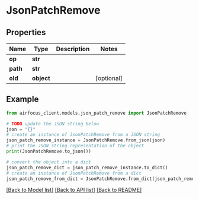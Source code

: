 # JsonPatchRemove


## Properties

Name | Type | Description | Notes
------------ | ------------- | ------------- | -------------
**op** | **str** |  | 
**path** | **str** |  | 
**old** | **object** |  | [optional] 

## Example

```python
from airfocus_client.models.json_patch_remove import JsonPatchRemove

# TODO update the JSON string below
json = "{}"
# create an instance of JsonPatchRemove from a JSON string
json_patch_remove_instance = JsonPatchRemove.from_json(json)
# print the JSON string representation of the object
print(JsonPatchRemove.to_json())

# convert the object into a dict
json_patch_remove_dict = json_patch_remove_instance.to_dict()
# create an instance of JsonPatchRemove from a dict
json_patch_remove_from_dict = JsonPatchRemove.from_dict(json_patch_remove_dict)
```
[[Back to Model list]](../README.md#documentation-for-models) [[Back to API list]](../README.md#documentation-for-api-endpoints) [[Back to README]](../README.md)


